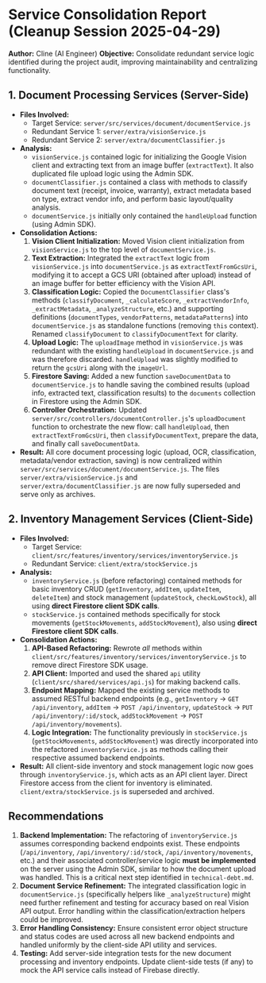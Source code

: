 # Service Consolidation Report (Cleanup Session 2025-04-29)

**Author:** Cline (AI Engineer)
**Objective:** Consolidate redundant service logic identified during the project audit, improving maintainability and centralizing functionality.

## 1. Document Processing Services (Server-Side)

*   **Files Involved:**
    *   Target Service: `server/src/services/document/documentService.js`
    *   Redundant Service 1: `server/extra/visionService.js`
    *   Redundant Service 2: `server/extra/documentClassifier.js`
*   **Analysis:**
    *   `visionService.js` contained logic for initializing the Google Vision client and extracting text from an image buffer (`extractText`). It also duplicated file upload logic using the Admin SDK.
    *   `documentClassifier.js` contained a class with methods to classify document text (receipt, invoice, warranty), extract metadata based on type, extract vendor info, and perform basic layout/quality analysis.
    *   `documentService.js` initially only contained the `handleUpload` function (using Admin SDK).
*   **Consolidation Actions:**
    1.  **Vision Client Initialization:** Moved Vision client initialization from `visionService.js` to the top level of `documentService.js`.
    2.  **Text Extraction:** Integrated the `extractText` logic from `visionService.js` into `documentService.js` as `extractTextFromGcsUri`, modifying it to accept a GCS URI (obtained after upload) instead of an image buffer for better efficiency with the Vision API.
    3.  **Classification Logic:** Copied the `DocumentClassifier` class's methods (`classifyDocument`, `_calculateScore`, `_extractVendorInfo`, `_extractMetadata`, `_analyzeStructure`, etc.) and supporting definitions (`documentTypes`, `vendorPatterns`, `metadataPatterns`) into `documentService.js` as standalone functions (removing `this` context). Renamed `classifyDocument` to `classifyDocumentText` for clarity.
    4.  **Upload Logic:** The `uploadImage` method in `visionService.js` was redundant with the existing `handleUpload` in `documentService.js` and was therefore discarded. `handleUpload` was slightly modified to return the `gcsUri` along with the `imageUrl`.
    5.  **Firestore Saving:** Added a new function `saveDocumentData` to `documentService.js` to handle saving the combined results (upload info, extracted text, classification results) to the `documents` collection in Firestore using the Admin SDK.
    6.  **Controller Orchestration:** Updated `server/src/controllers/documentController.js`'s `uploadDocument` function to orchestrate the new flow: call `handleUpload`, then `extractTextFromGcsUri`, then `classifyDocumentText`, prepare the data, and finally call `saveDocumentData`.
*   **Result:** All core document processing logic (upload, OCR, classification, metadata/vendor extraction, saving) is now centralized within `server/src/services/document/documentService.js`. The files `server/extra/visionService.js` and `server/extra/documentClassifier.js` are now fully superseded and serve only as archives.

## 2. Inventory Management Services (Client-Side)

*   **Files Involved:**
    *   Target Service: `client/src/features/inventory/services/inventoryService.js`
    *   Redundant Service: `client/extra/stockService.js`
*   **Analysis:**
    *   `inventoryService.js` (before refactoring) contained methods for basic inventory CRUD (`getInventory`, `addItem`, `updateItem`, `deleteItem`) and stock management (`updateStock`, `checkLowStock`), all using **direct Firestore client SDK calls**.
    *   `stockService.js` contained methods specifically for stock movements (`getStockMovements`, `addStockMovement`), also using **direct Firestore client SDK calls**.
*   **Consolidation Actions:**
    1.  **API-Based Refactoring:** Rewrote *all* methods within `client/src/features/inventory/services/inventoryService.js` to remove direct Firestore SDK usage.
    2.  **API Client:** Imported and used the shared `api` utility (`client/src/shared/services/api.js`) for making backend calls.
    3.  **Endpoint Mapping:** Mapped the existing service methods to assumed RESTful backend endpoints (e.g., `getInventory` -> `GET /api/inventory`, `addItem` -> `POST /api/inventory`, `updateStock` -> `PUT /api/inventory/:id/stock`, `addStockMovement` -> `POST /api/inventory/movements`).
    4.  **Logic Integration:** The functionality previously in `stockService.js` (`getStockMovements`, `addStockMovement`) was directly incorporated into the refactored `inventoryService.js` as methods calling their respective assumed backend endpoints.
*   **Result:** All client-side inventory and stock management logic now goes through `inventoryService.js`, which acts as an API client layer. Direct Firestore access from the client for inventory is eliminated. `client/extra/stockService.js` is superseded and archived.

## Recommendations

1.  **Backend Implementation:** The refactoring of `inventoryService.js` assumes corresponding backend endpoints exist. These endpoints (`/api/inventory`, `/api/inventory/:id/stock`, `/api/inventory/movements`, etc.) and their associated controller/service logic **must be implemented** on the server using the Admin SDK, similar to how the document upload was handled. This is a critical next step identified in `technical-debt.md`.
2.  **Document Service Refinement:** The integrated classification logic in `documentService.js` (specifically helpers like `_analyzeStructure`) might need further refinement and testing for accuracy based on real Vision API output. Error handling within the classification/extraction helpers could be improved.
3.  **Error Handling Consistency:** Ensure consistent error object structure and status codes are used across all new backend endpoints and handled uniformly by the client-side API utility and services.
4.  **Testing:** Add server-side integration tests for the new document processing and inventory endpoints. Update client-side tests (if any) to mock the API service calls instead of Firebase directly.
